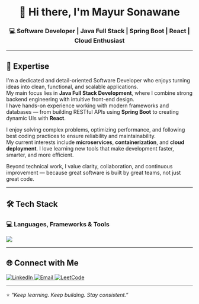 <h1 align="center">👋 Hi there, I'm Mayur Sonawane</h1>
<h3 align="center">💻 Software Developer | Java Full Stack | Spring Boot | React | Cloud Enthusiast</h3>

---

## 🚀 Expertise

I'm a dedicated and detail-oriented Software Developer who enjoys turning ideas into clean, functional, and scalable applications.  
My main focus lies in **Java Full Stack Development**, where I combine strong backend engineering with intuitive front-end design.  
I have hands-on experience working with modern frameworks and databases — from building RESTful APIs using **Spring Boot** to creating dynamic UIs with **React**.

I enjoy solving complex problems, optimizing performance, and following best coding practices to ensure reliability and maintainability.  
My current interests include **microservices**, **containerization**, and **cloud deployment**. I love learning new tools that make development faster, smarter, and more efficient.

Beyond technical work, I value clarity, collaboration, and continuous improvement — because great software is built by great teams, not just great code.

---

## 🛠️ Tech Stack

### 💻 Languages, Frameworks & Tools
<p align="left">
  <img src="https://skillicons.dev/icons?i=java,spring,hibernate,react,js,nodejs,html,css,bootstrap,mysql,postgresql,mongodb,git,github,docker,kubernetes,postman,aws" />
</p>

---

## 🌐 Connect with Me

<p align="left">
  <a href="https://www.linkedin.com/in/mayursonawane" target="_blank">
    <img src="https://img.shields.io/badge/LinkedIn-0077B5?style=for-the-badge&logo=linkedin&logoColor=white" alt="LinkedIn"/>
  </a>
  <a href="mailto:mayursonawane055@gmail.com">
    <img src="https://img.shields.io/badge/Gmail-D14836?style=for-the-badge&logo=gmail&logoColor=white" alt="Email"/>
  </a>
  <a href="https://leetcode.com/u/mayursonawane" target="_blank">
    <img src="https://img.shields.io/badge/LeetCode-FFA116?style=for-the-badge&logo=leetcode&logoColor=black" alt="LeetCode"/>
  </a>
</p>

---

⭐ *“Keep learning. Keep building. Stay consistent.”*
